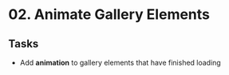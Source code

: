 # 02. Animate Gallery Elements

## Tasks
- Add **animation** to gallery elements that have finished loading

